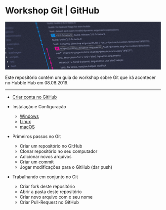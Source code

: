 # Workshop Git | GitHub

![Banner](/Assets/banner.jpg)

Este repositório contém um guia do workshop sobre Git que irá acontecer no Hubble Hub em 08.08.2019.

---

- [Criar conta no GitHub](/01%20-%20Criar%20conta%20no%20GitHub.md)

- Instalação e Configuração
  - [Windows](/02%20-%20Instalação%20e%20Configuração/Windows.md)
  - [Linux](/02%20-%20Instalação%20e%20Configuração/Linux.md)
  - [macOS](/02%20-%20Instalação%20e%20Configuração/Mac.md)

- Primeiros passos no Git
  - Criar um repositório no GitHub
  - Clonar repositório no seu computador
  - Adicionar novos arquivos
  - Criar um commit
  - Jogar modificações para o GitHub (dar push)

- Trabalhando em conjunto no Git
  - Criar fork deste repositório
  - Abrir a pasta deste repositório
  - Criar novo arquivo com o seu nome
  - Criar Pull-Request no GitHub
